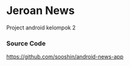 # Jeroan News
Project android kelompok 2

### Source Code
https://github.com/sooshin/android-news-app

